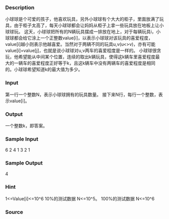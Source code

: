 
### Description
小球球是个可爱的孩子，他喜欢玩具，另外小球球有个大大的柜子，里面放满了玩具，由于柜子太高了，每天小球球都会让妈妈从柜子上拿一些玩具放在地板上让小球球玩。
这天，小球球把所有的N辆玩具摆成一排放在地上，对于每辆玩具i，小球球都会给它涂上一个正整数value[i]，以表示小球球对该玩具的喜爱程度，value[i]越小则表示他越喜爱。当然对于两辆不同的玩具u,v(u<>v)，亦有可能value[i]=value[j]，也就是说小球球对u,v两车的喜爱程度是一样的。
小球球很贪玩，他希望能从中间某个位置，连续的取出k辆玩具，使得这k辆车里喜爱程度最大的一辆车的喜爱程度正好等于k，且这k辆车中没有两辆车的喜爱程度是相同的。小球球希望知道k的最大值为多少。


### Input
第一行一个整数N，表示小球球拥有的玩具数量。
接下来N行，每行一个整数，表示value[i]。


### Output
一个整数k，即答案。

### Sample Input
6
2
4
1
3
2
1


### Sample Output
4


### Hint
1<=Value[i]<=10^6
10%的测试数据 N<=10^5。
100%的测试数据 N<=10^6

### Source

